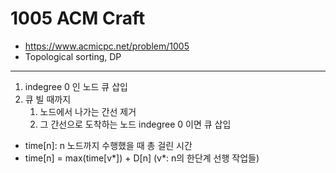 # 1005 ACM Craft

- https://www.acmicpc.net/problem/1005
- Topological sorting, DP
---
1. indegree 0 인 노드 큐 삽입
2. 큐 빌 때까지
    1. 노드에서 나가는 간선 제거
    2. 그 간선으로 도착하는 노드 indegree 0 이면 큐 삽입
- time[n]: n 노드까지 수행했을 때 총 걸린 시간
- time[n] = max(time[v*]) + D[n] (v*: n의 한단계 선행 작업들)
